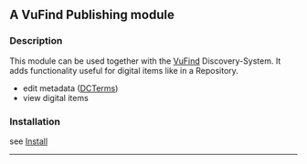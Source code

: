 
## A VuFind Publishing module

### Description

  This module can be used together with the 
  [VuFind](https://github.com/vufind-org/vufind) Discovery-System.
  It adds functionality useful for digital items like in a Repository.

  * edit metadata ([DCTerms](https://javadoc.io/static/org.apache.jena/jena-core/3.13.0/org/apache/jena/vocabulary/DCTerms.html)) 
  * view digital items 

### Installation

  see [Install](Install.md)

____________________________________________________________________________
